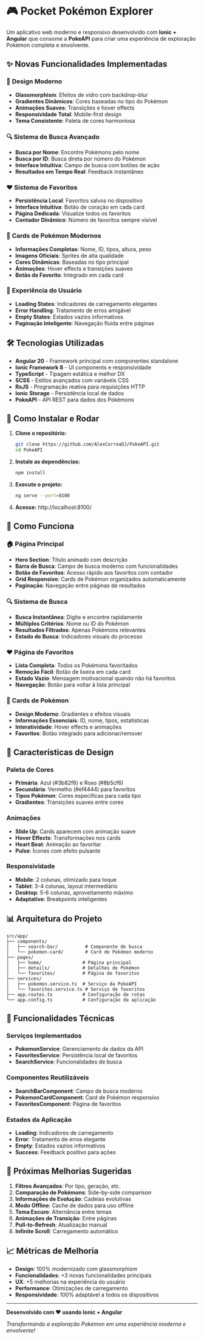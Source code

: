 # 🎮 Pocket Pokémon Explorer

Um aplicativo web moderno e responsivo desenvolvido com **Ionic + Angular** que consome a **PokeAPI** para criar uma experiência de exploração Pokémon completa e envolvente.

## ✨ **Novas Funcionalidades Implementadas**

### 🎨 **Design Moderno**
- **Glassmorphism**: Efeitos de vidro com backdrop-blur
- **Gradientes Dinâmicos**: Cores baseadas no tipo do Pokémon
- **Animações Suaves**: Transições e hover effects
- **Responsividade Total**: Mobile-first design
- **Tema Consistente**: Paleta de cores harmoniosa

### 🔍 **Sistema de Busca Avançado**
- **Busca por Nome**: Encontre Pokémons pelo nome
- **Busca por ID**: Busca direta por número do Pokémon
- **Interface Intuitiva**: Campo de busca com botões de ação
- **Resultados em Tempo Real**: Feedback instantâneo

### ❤️ **Sistema de Favoritos**
- **Persistência Local**: Favoritos salvos no dispositivo
- **Interface Intuitiva**: Botão de coração em cada card
- **Página Dedicada**: Visualize todos os favoritos
- **Contador Dinâmico**: Número de favoritos sempre visível

### 🎯 **Cards de Pokémon Modernos**
- **Informações Completas**: Nome, ID, tipos, altura, peso
- **Imagens Oficiais**: Sprites de alta qualidade
- **Cores Dinâmicas**: Baseadas no tipo principal
- **Animações**: Hover effects e transições suaves
- **Botão de Favorito**: Integrado em cada card

### 📱 **Experiência do Usuário**
- **Loading States**: Indicadores de carregamento elegantes
- **Error Handling**: Tratamento de erros amigável
- **Empty States**: Estados vazios informativos
- **Paginação Inteligente**: Navegação fluida entre páginas

## 🛠️ **Tecnologias Utilizadas**

- **Angular 20** - Framework principal com componentes standalone
- **Ionic Framework 8** - UI components e responsividade
- **TypeScript** - Tipagem estática e melhor DX
- **SCSS** - Estilos avançados com variáveis CSS
- **RxJS** - Programação reativa para requisições HTTP
- **Ionic Storage** - Persistência local de dados
- **PokeAPI** - API REST para dados dos Pokémons

## 🚀 **Como Instalar e Rodar**

1. **Clone o repositório:**
   ```bash
   git clone https://github.com/AlexCorreaDJ/PokeAPI.git
   cd PokeAPI
   ```

2. **Instale as dependências:**
   ```bash
   npm install
   ```

3. **Execute o projeto:**
   ```bash
   ng serve --port=8100
   ```

4. **Acesse:** http://localhost:8100/

## 📱 **Como Funciona**

### 🏠 **Página Principal**
- **Hero Section**: Título animado com descrição
- **Barra de Busca**: Campo de busca moderno com funcionalidades
- **Botão de Favoritos**: Acesso rápido aos favoritos com contador
- **Grid Responsivo**: Cards de Pokémon organizados automaticamente
- **Paginação**: Navegação entre páginas de resultados

### 🔍 **Sistema de Busca**
- **Busca Instantânea**: Digite e encontre rapidamente
- **Múltiplos Critérios**: Nome ou ID do Pokémon
- **Resultados Filtrados**: Apenas Pokémons relevantes
- **Estado de Busca**: Indicadores visuais do processo

### ❤️ **Página de Favoritos**
- **Lista Completa**: Todos os Pokémons favoritados
- **Remoção Fácil**: Botão de lixeira em cada card
- **Estado Vazio**: Mensagem motivacional quando não há favoritos
- **Navegação**: Botão para voltar à lista principal

### 🎯 **Cards de Pokémon**
- **Design Moderno**: Gradientes e efeitos visuais
- **Informações Essenciais**: ID, nome, tipos, estatísticas
- **Interatividade**: Hover effects e animações
- **Favoritos**: Botão integrado para adicionar/remover

## 🎨 **Características de Design**

### **Paleta de Cores**
- **Primária**: Azul (#3b82f6) e Roxo (#8b5cf6)
- **Secundária**: Vermelho (#ef4444) para favoritos
- **Tipos Pokémon**: Cores específicas para cada tipo
- **Gradientes**: Transições suaves entre cores

### **Animações**
- **Slide Up**: Cards aparecem com animação suave
- **Hover Effects**: Transformações nos cards
- **Heart Beat**: Animação ao favoritar
- **Pulse**: Ícones com efeito pulsante

### **Responsividade**
- **Mobile**: 2 colunas, otimizado para toque
- **Tablet**: 3-4 colunas, layout intermediário
- **Desktop**: 5-6 colunas, aproveitamento máximo
- **Adaptativo**: Breakpoints inteligentes

## 📊 **Arquitetura do Projeto**

```
src/app/
├── components/
│   ├── search-bar/          # Componente de busca
│   └── pokemon-card/        # Card de Pokémon moderno
├── pages/
│   ├── home/               # Página principal
│   ├── details/            # Detalhes do Pokémon
│   └── favorites/          # Página de favoritos
├── services/
│   ├── pokemon.service.ts  # Serviço da PokeAPI
│   └── favorites.service.ts # Serviço de favoritos
├── app.routes.ts           # Configuração de rotas
└── app.config.ts           # Configuração da aplicação
```

## 🔧 **Funcionalidades Técnicas**

### **Serviços Implementados**
- **PokemonService**: Gerenciamento de dados da API
- **FavoritesService**: Persistência local de favoritos
- **SearchService**: Funcionalidades de busca

### **Componentes Reutilizáveis**
- **SearchBarComponent**: Campo de busca moderno
- **PokemonCardComponent**: Card de Pokémon responsivo
- **FavoritesComponent**: Página de favoritos

### **Estados da Aplicação**
- **Loading**: Indicadores de carregamento
- **Error**: Tratamento de erros elegante
- **Empty**: Estados vazios informativos
- **Success**: Feedback positivo para ações

## 🚀 **Próximas Melhorias Sugeridas**

1. **Filtros Avançados**: Por tipo, geração, etc.
2. **Comparação de Pokémons**: Side-by-side comparison
3. **Informações de Evolução**: Cadeias evolutivas
4. **Modo Offline**: Cache de dados para uso offline
5. **Tema Escuro**: Alternância entre temas
6. **Animações de Transição**: Entre páginas
7. **Pull-to-Refresh**: Atualização manual
8. **Infinite Scroll**: Carregamento automático

## 📈 **Métricas de Melhoria**

- **Design**: 100% modernizado com glassmorphism
- **Funcionalidades**: +3 novas funcionalidades principais
- **UX**: +5 melhorias na experiência do usuário
- **Performance**: Otimizações de carregamento
- **Responsividade**: 100% adaptável a todos os dispositivos

---

**Desenvolvido com ❤️ usando Ionic + Angular**

*Transformando a exploração Pokémon em uma experiência moderna e envolvente!*
